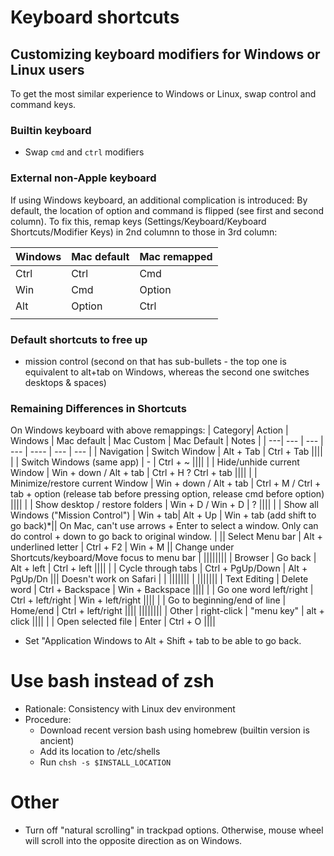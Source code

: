 # Keyboard shortcuts

## Customizing keyboard modifiers for Windows or Linux users

To get the most similar experience to Windows or Linux, swap control and command keys.

### Builtin keyboard

- Swap `cmd` and `ctrl` modifiers

### External non-Apple keyboard

 If using Windows keyboard, an additional complication  is introduced: By default, the location of option and command is flipped (see first and second column). To fix this, remap keys (Settings/Keyboard/Keyboard Shortcuts/Modifier Keys) in 2nd columnn to those in 3rd column:

| Windows | Mac default | Mac remapped |
| --- | --- | --- |
| Ctrl | Ctrl | Cmd |
| Win | Cmd | Option |
| Alt | Option | Ctrl |
||||

### Default shortcuts to free up

- mission control (second on that has sub-bullets - the top one is equivalent to alt+tab on Windows, whereas the second one switches desktops & spaces)

### Remaining Differences in Shortcuts

On Windows  keyboard with above remappings:
| Category| Action | Windows | Mac default | Mac Custom | Mac Default | Notes |
| ---| --- | --- | --- | ---- | --- | --- |
| Navigation | Switch Window | Alt + Tab | Ctrl + Tab ||||
| | Switch Windows (same app) | - | Ctrl + ~ ||||
| | Hide/unhide current Window | Win + down / Alt + tab | Ctrl + H ? Ctrl + tab ||||
| | Minimize/restore current Window | Win + down / Alt + tab | Ctrl + M / Ctrl + tab + option (release tab before pressing option, release cmd before option) ||||
| | Show desktop / restore folders | Win + D / Win + D | ? ||||
| | Show all Windows ("Mission Control") | Win + tab| Alt + Up | Win + tab (add shift to go back)*|| On Mac, can't use arrows + Enter to select a window. Only can do control + down to go back to original window. |
|| Select Menu bar | Alt + underlined letter | Ctrl + F2 | Win + M || Change under Shortcuts/keyboard/Move focus to menu bar |
||||||||
| Browser | Go back | Alt + left | Ctrl + left ||||
| | Cycle through tabs | Ctrl + PgUp/Down | Alt + PgUp/Dn ||| Doesn't work on Safari |
| |||||||
| |||||||
| Text Editing | Delete word | Ctrl + Backspace | Win + Backspace ||||
| | Go one word left/right | Ctrl + left/right | Win + left/right ||||
| | Go to beginning/end of line | Home/end | Ctrl + left/right ||||
||||||||
| Other | right-click | "menu key" | alt + click ||||
| | Open selected file | Enter | Ctrl + O ||||

- Set "Application  Windows to Alt + Shift + tab to be able to go back.

# Use bash instead of zsh

- Rationale: Consistency with Linux dev environment
- Procedure:
  - Download recent version bash using homebrew (builtin version is ancient)
  - Add its location to /etc/shells
  - Run `chsh -s $INSTALL_LOCATION`

# Other

- Turn off "natural scrolling" in trackpad options. Otherwise, mouse wheel will scroll into the opposite direction as on Windows.

